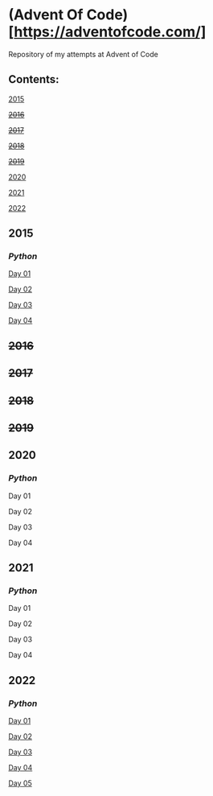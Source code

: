 # (Advent Of Code)[https://adventofcode.com/]
Repository of my attempts at Advent of Code

## Contents:
 [2015](https://github.com/anna-lcg/AdventOfCode#2015)
 
 ~~[2016](https://github.com/anna-lcg/AdventOfCode#2016)~~
 
 ~~[2017](https://github.com/anna-lcg/AdventOfCode#2017)~~
 
 ~~[2018](https://github.com/anna-lcg/AdventOfCode#2018)~~
 
 ~~[2019](https://github.com/anna-lcg/AdventOfCode#2019)~~
 
 [2020](https://github.com/anna-lcg/AdventOfCode#2020)
 
 [2021](https://github.com/anna-lcg/AdventOfCode#2021)
 
 [2022](https://github.com/anna-lcg/AdventOfCode#2022)




## **2015**
### *Python*
[Day 01](https://github.com/anna-lcg/AdventOfCode/blob/main/2015/Day_01_code.py)

[Day 02](https://github.com/anna-lcg/AdventOfCode/blob/main/2015/Day_02_code.py)

[Day 03](https://github.com/anna-lcg/AdventOfCode/blob/main/2015/Day_03_code.py)

[Day 04](https://github.com/anna-lcg/AdventOfCode/blob/main/2015/Day_04_code.py)
## **~~2016~~**
## **~~2017~~**
## **~~2018~~**
## **~~2019~~**
## **2020**
### *Python*
Day 01

Day 02

Day 03

Day 04
## **2021**
### *Python*
Day 01

Day 02

Day 03

Day 04
## **2022**
### *Python*
[Day 01](https://github.com/anna-lcg/AdventOfCode/blob/main/2022/Day_01_code.py)

[Day 02](https://github.com/anna-lcg/AdventOfCode/blob/main/2022/Day_02_code.py)

[Day 03](https://github.com/anna-lcg/AdventOfCode/blob/main/2022/Day_03_code.py)

[Day 04](https://github.com/anna-lcg/AdventOfCode/blob/main/2022/Day_04_code.py)

[Day 05](https://github.com/anna-lcg/AdventOfCode/blob/main/2022/Day_05_code.py)

